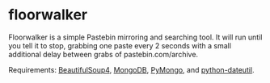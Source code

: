 floorwalker
===========

Floorwalker is a simple Pastebin mirroring and searching tool. It will run until you tell it to stop, grabbing one paste every 2 seconds with a small additional delay between grabs of pastebin.com/archive.

Requirements: [BeautifulSoup4](http://www.crummy.com/software/BeautifulSoup/bs4/doc/), [MongoDB](http://mongodb.org), [PyMongo](http://api.mongodb.org/python/current/), and [python-dateutil](http://labix.org/python-dateutil).
